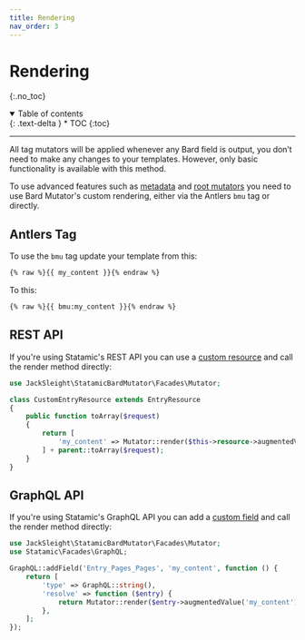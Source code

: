 ```yaml
---
title: Rendering
nav_order: 3
---
```


# Rendering
{:.no_toc}

<details open markdown="block">
  <summary>
      Table of contents
  </summary>
  {: .text-delta }
* TOC
{:toc}
</details>

---

All tag mutators will be applied whenever any Bard field is output, you don’t need to make any changes to your templates. However, only basic functionality is available with this method.

To use advanced features such as [metadata](mutators.html#metadata) and [root mutators](mutators.html#root-mutators) you need to use Bard Mutator's custom rendering, either via the Antlers `bmu` tag or directly.

## Antlers Tag

To use the `bmu` tag update your template from this:

```html
{% raw %}{{ my_content }}{% endraw %}
```

To this:

```html
{% raw %}{{ bmu:my_content }}{% endraw %}
```

## REST API

If you're using Statamic's REST API you can use a [custom resource](https://statamic.dev/rest-api#customizing-resources) and call the render method directly:

```php
use JackSleight\StatamicBardMutator\Facades\Mutator;

class CustomEntryResource extends EntryResource
{
    public function toArray($request)
    {
        return [
            'my_content' => Mutator::render($this->resource->augmentedValue('my_content')),
        ] + parent::toArray($request);
    }
}
```

## GraphQL API

If you're using Statamic's GraphQL API you can add a [custom field](https://statamic.dev/graphql#custom-fields) and call the render method directly:

```php
use JackSleight\StatamicBardMutator\Facades\Mutator;
use Statamic\Facades\GraphQL;

GraphQL::addField('Entry_Pages_Pages', 'my_content', function () {
    return [
        'type' => GraphQL::string(),
        'resolve' => function ($entry) {
            return Mutator::render($entry->augmentedValue('my_content'));
        },
    ];
});
```